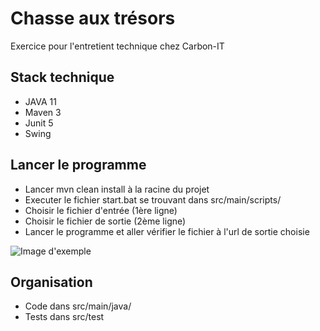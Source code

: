 
# Chasse aux trésors

Exercice pour l'entretient technique chez Carbon-IT


## Stack technique
- JAVA 11
- Maven 3
- Junit 5
- Swing

## Lancer le programme

- Lancer mvn clean install à la racine du projet
- Executer le fichier start.bat se trouvant dans src/main/scripts/
- Choisir le fichier d'entrée (1ère ligne)
- Choisir le fichier de sortie (2ème ligne)
- Lancer le programme et aller vérifier le fichier à l'url de sortie choisie

![Image d'exemple](https://github.com/yohann-capel/Carbon-IT/blob/master/src/main/resources/capture.png?raw=true)

## Organisation
- Code dans src/main/java/
- Tests dans src/test
